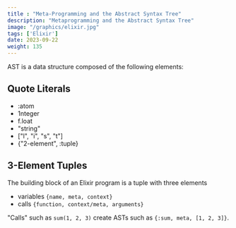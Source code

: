 ```yaml
---
title : "Meta-Programming and the Abstract Syntax Tree"
description: "Metaprogramming and the Abstract Syntax Tree"
image: "/graphics/elixir.jpg"
tags: ['Elixir']
date: 2023-09-22
weight: 135
---
```



AST is a data structure composed of the following elements:

## Quote Literals

- :atom
- 1nteger
- f.loat
- "string"
- ["l", "i", "s", "t"]
- {"2-element", :tuple}


## 3-Element Tuples

The building block of an Elixir program is a tuple with three elements

- variables `{name, meta, context}`
- calls `{function, context/meta, arguments}`


"Calls" such as `sum(1, 2, 3)` create ASTs such as `{:sum, meta, [1, 2, 3]}`. 



